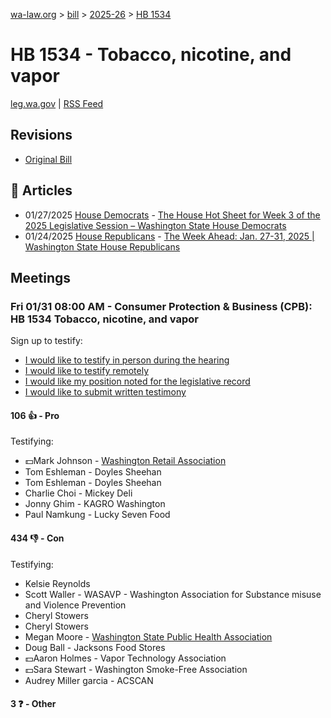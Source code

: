 [wa-law.org](/) > [bill](/bill/) > [2025-26](/bill/2025-26/) > [HB 1534](/bill/2025-26/hb/1534/)

# HB 1534 - Tobacco, nicotine, and vapor
[leg.wa.gov](https://app.leg.wa.gov/billsummary?BillNumber=1534&Year=2025&Initiative=false) | [RSS Feed](./rss.xml)

## Revisions
* [Original Bill](1/)

## 📰 Articles
* 01/27/2025 [House Democrats](/org/house_democrats/) - [The House Hot Sheet for Week 3 of the 2025 Legislative Session – Washington State House Democrats](https://housedemocrats.wa.gov/blog/2025/01/27/the-house-hot-sheet-for-week-3-of-the-2025-legislative-session/#:~:text=HB%201534)
* 01/24/2025 [House Republicans](/org/house_republicans/) - [The Week Ahead: Jan. 27-31, 2025 | Washington State House Republicans](https://houserepublicans.wa.gov/week/the-week-ahead-jan-27-31-2025/#:~:text=HB%201534)

## Meetings
### Fri 01/31 08:00 AM - Consumer Protection & Business (CPB): HB 1534 Tobacco, nicotine, and vapor
Sign up to testify:
* [I would like to testify in person during the hearing](https://app.leg.wa.gov/csi/Testifier/Add?chamber=House&mId=32575&aId=162331&caId=25183&tId=1)
* [I would like to testify remotely](https://app.leg.wa.gov/csi/Testifier/Add?chamber=House&mId=32575&aId=162331&caId=25183&tId=2)
* [I would like my position noted for the legislative record](https://app.leg.wa.gov/csi/Testifier/Add?chamber=House&mId=32575&aId=162331&caId=25183&tId=3)
* [I would like to submit written testimony](https://app.leg.wa.gov/csi/Testifier/Add?chamber=House&mId=32575&aId=162331&caId=25183&tId=4)

#### 106 👍 - Pro
Testifying:
* 💵Mark Johnson - [Washington Retail Association](/org/washington_retail_association/)
* Tom Eshleman - Doyles Sheehan
* Tom Eshleman - Doyles Sheehan
* Charlie Choi - Mickey Deli
* Jonny Ghim - KAGRO Washington
* Paul Namkung - Lucky Seven Food

#### 434 👎 - Con
Testifying:
* Kelsie Reynolds
* Scott Waller - WASAVP - Washington Association for Substance misuse and Violence Prevention
* Cheryl Stowers
* Cheryl Stowers
* Megan Moore - [Washington State Public Health Association](/org/washington_state_public_health_association/)
* Doug Ball - Jacksons Food Stores
* 💵Aaron Holmes - Vapor Technology Association
* 💵Sara Stewart - Washington Smoke-Free Association
* Audrey Miller garcia - ACSCAN

#### 3 ❓ - Other
